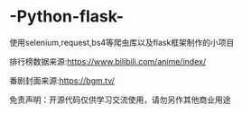# -Python-flask-
使用selenium,request,bs4等爬虫库以及flask框架制作的小项目

排行榜数据来源:https://www.bilibili.com/anime/index/

番剧封面来源:https://bgm.tv/

免责声明：开源代码仅供学习交流使用，请勿另作其他商业用途
